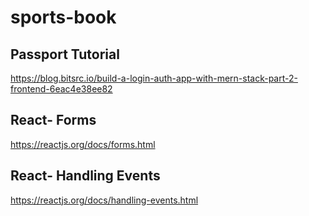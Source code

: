 # sports-book

## Passport Tutorial
https://blog.bitsrc.io/build-a-login-auth-app-with-mern-stack-part-2-frontend-6eac4e38ee82
## React- Forms
https://reactjs.org/docs/forms.html
## React- Handling Events
https://reactjs.org/docs/handling-events.html